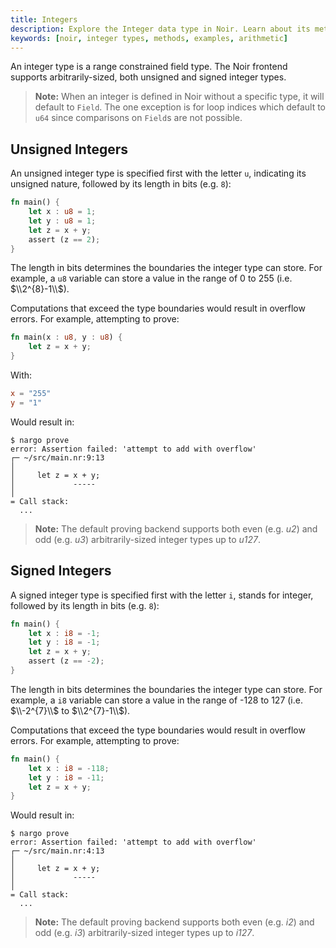 ```yaml
---
title: Integers
description: Explore the Integer data type in Noir. Learn about its methods, see real-world examples, and grasp how to efficiently use Integers in your Noir code.
keywords: [noir, integer types, methods, examples, arithmetic]
---
```


An integer type is a range constrained field type. The Noir frontend supports arbitrarily-sized, both unsigned and signed integer types.

> **Note:** When an integer is defined in Noir without a specific type, it will default to `Field`. The one exception is for loop indices which default to `u64` since comparisons on `Field`s are not possible.

## Unsigned Integers

An unsigned integer type is specified first with the letter `u`, indicating its unsigned nature, followed by its length in bits (e.g. `8`):

```rust
fn main() {
    let x : u8 = 1;
    let y : u8 = 1;
    let z = x + y;
    assert (z == 2);
}
```

The length in bits determines the boundaries the integer type can store. For example, a `u8` variable can store a value in the range of 0 to 255 (i.e. $\\2^{8}-1\\$).

Computations that exceed the type boundaries would result in overflow errors. For example, attempting to prove:

```rust
fn main(x : u8, y : u8) {
    let z = x + y;
}
```

With:

```toml
x = "255"
y = "1"
```

Would result in:

```
$ nargo prove
error: Assertion failed: 'attempt to add with overflow'
┌─ ~/src/main.nr:9:13
│
│     let z = x + y;
│             -----
│
= Call stack:
  ...
```

> **Note:** The default proving backend supports both even (e.g. _u2_) and odd (e.g. _u3_) arbitrarily-sized integer types up to _u127_.

## Signed Integers

A signed integer type is specified first with the letter `i`, stands for integer, followed by its length in bits (e.g. `8`):

```rust
fn main() {
    let x : i8 = -1;
    let y : i8 = -1;
    let z = x + y;
    assert (z == -2);
}
```

The length in bits determines the boundaries the integer type can store. For example, a `i8` variable can store a value in the range of -128 to 127 (i.e. $\\-2^{7}\\$ to $\\2^{7}-1\\$).

Computations that exceed the type boundaries would result in overflow errors. For example, attempting to prove:

```rust
fn main() {
    let x : i8 = -118;
    let y : i8 = -11;
    let z = x + y;
}
```

Would result in:

```
$ nargo prove
error: Assertion failed: 'attempt to add with overflow'
┌─ ~/src/main.nr:4:13
│
│     let z = x + y;
│             -----
│
= Call stack:
  ...
```

> **Note:** The default proving backend supports both even (e.g. _i2_) and odd (e.g. _i3_) arbitrarily-sized integer types up to _i127_.

